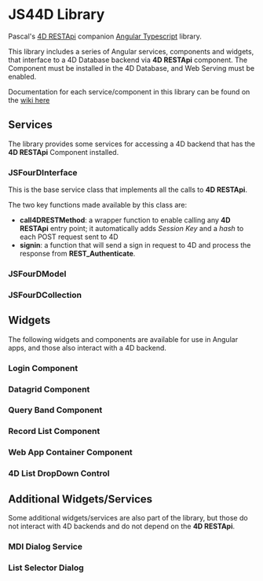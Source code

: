 # JS44D Library
Pascal's [4D RESTApi](https://github.com/fourctv/FourDRESTApi) companion [Angular Typescript](http://angular.io) library.

This library includes a series of Angular services, components and widgets, that interface to a 4D Database backend via **4D RESTApi** component. The Component must be installed in the 4D Database, and Web Serving must be enabled.

Documentation for each service/component in this library can be found on the [wiki here](https://github.com/fourctv/JS44D/wiki)

## Services
The library provides some services for accessing a 4D backend that has the **4D RESTApi** Component installed.

### JSFourDInterface
This is the base service class that implements all the calls to **4D RESTApi**.

The two key functions made available by this class are:
- **call4DRESTMethod**: a wrapper function to enable calling any **4D RESTApi** entry point; it automatically adds *Session Key* and a *hash* to each POST request sent to 4D
- **signin**: a function that will send a sign in request to 4D and process the response from **REST_Authenticate**.

### JSFourDModel

### JSFourDCollection

## Widgets
The following widgets and components are available for use in Angular apps, and those also interact with a 4D backend.

### Login Component

### Datagrid Component

### Query Band Component

### Record List Component

### Web App Container Component

### 4D List DropDown Control

## Additional Widgets/Services
Some additional widgets/services are also part of the library, but those do not interact with 4D backends and do not depend on the **4D RESTApi**.

### MDI Dialog Service

### List Selector Dialog

